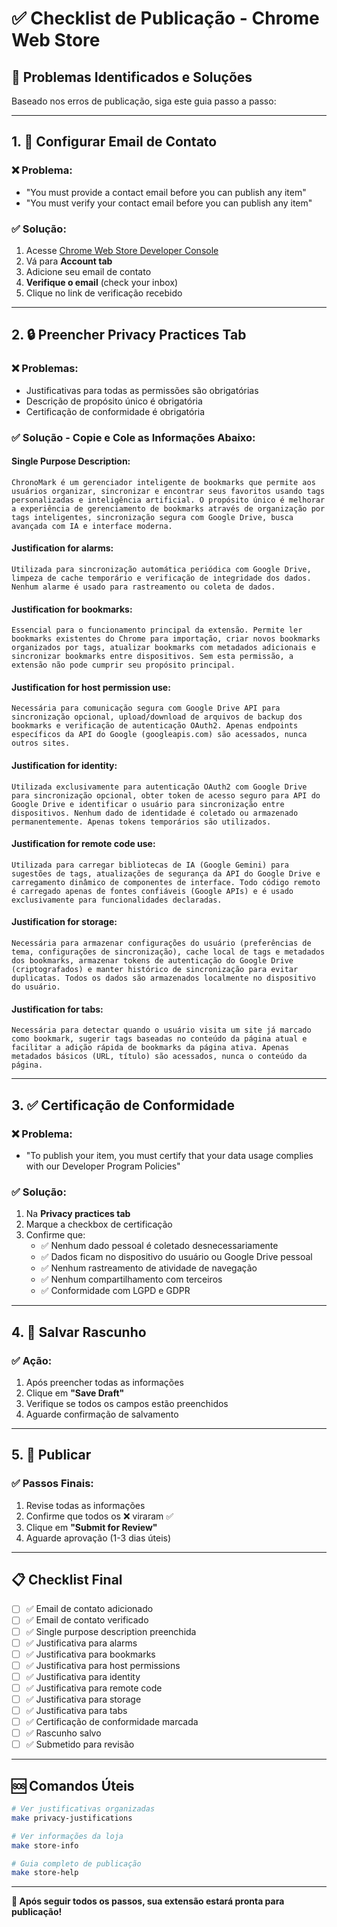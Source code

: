 # ✅ Checklist de Publicação - Chrome Web Store

## 🚨 Problemas Identificados e Soluções

Baseado nos erros de publicação, siga este guia passo a passo:

---

## 1. 📧 **Configurar Email de Contato**

### ❌ Problema:
- "You must provide a contact email before you can publish any item"
- "You must verify your contact email before you can publish any item"

### ✅ Solução:
1. Acesse [Chrome Web Store Developer Console](https://chrome.google.com/webstore/devconsole/)
2. Vá para **Account tab**
3. Adicione seu email de contato
4. **Verifique o email** (check your inbox)
5. Clique no link de verificação recebido

---

## 2. 🔒 **Preencher Privacy Practices Tab**

### ❌ Problemas:
- Justificativas para todas as permissões são obrigatórias
- Descrição de propósito único é obrigatória
- Certificação de conformidade é obrigatória

### ✅ Solução - Copie e Cole as Informações Abaixo:

#### **Single Purpose Description:**
```
ChronoMark é um gerenciador inteligente de bookmarks que permite aos usuários organizar, sincronizar e encontrar seus favoritos usando tags personalizadas e inteligência artificial. O propósito único é melhorar a experiência de gerenciamento de bookmarks através de organização por tags inteligentes, sincronização segura com Google Drive, busca avançada com IA e interface moderna.
```

#### **Justification for alarms:**
```
Utilizada para sincronização automática periódica com Google Drive, limpeza de cache temporário e verificação de integridade dos dados. Nenhum alarme é usado para rastreamento ou coleta de dados.
```

#### **Justification for bookmarks:**
```
Essencial para o funcionamento principal da extensão. Permite ler bookmarks existentes do Chrome para importação, criar novos bookmarks organizados por tags, atualizar bookmarks com metadados adicionais e sincronizar bookmarks entre dispositivos. Sem esta permissão, a extensão não pode cumprir seu propósito principal.
```

#### **Justification for host permission use:**
```
Necessária para comunicação segura com Google Drive API para sincronização opcional, upload/download de arquivos de backup dos bookmarks e verificação de autenticação OAuth2. Apenas endpoints específicos da API do Google (googleapis.com) são acessados, nunca outros sites.
```

#### **Justification for identity:**
```
Utilizada exclusivamente para autenticação OAuth2 com Google Drive para sincronização opcional, obter token de acesso seguro para API do Google Drive e identificar o usuário para sincronização entre dispositivos. Nenhum dado de identidade é coletado ou armazenado permanentemente. Apenas tokens temporários são utilizados.
```

#### **Justification for remote code use:**
```
Utilizada para carregar bibliotecas de IA (Google Gemini) para sugestões de tags, atualizações de segurança da API do Google Drive e carregamento dinâmico de componentes de interface. Todo código remoto é carregado apenas de fontes confiáveis (Google APIs) e é usado exclusivamente para funcionalidades declaradas.
```

#### **Justification for storage:**
```
Necessária para armazenar configurações do usuário (preferências de tema, configurações de sincronização), cache local de tags e metadados dos bookmarks, armazenar tokens de autenticação do Google Drive (criptografados) e manter histórico de sincronização para evitar duplicatas. Todos os dados são armazenados localmente no dispositivo do usuário.
```

#### **Justification for tabs:**
```
Necessária para detectar quando o usuário visita um site já marcado como bookmark, sugerir tags baseadas no conteúdo da página atual e facilitar a adição rápida de bookmarks da página ativa. Apenas metadados básicos (URL, título) são acessados, nunca o conteúdo da página.
```

---

## 3. ✅ **Certificação de Conformidade**

### ❌ Problema:
- "To publish your item, you must certify that your data usage complies with our Developer Program Policies"

### ✅ Solução:
1. Na **Privacy practices tab**
2. Marque a checkbox de certificação
3. Confirme que:
   - ✅ Nenhum dado pessoal é coletado desnecessariamente
   - ✅ Dados ficam no dispositivo do usuário ou Google Drive pessoal
   - ✅ Nenhum rastreamento de atividade de navegação
   - ✅ Nenhum compartilhamento com terceiros
   - ✅ Conformidade com LGPD e GDPR

---

## 4. 💾 **Salvar Rascunho**

### ✅ Ação:
1. Após preencher todas as informações
2. Clique em **"Save Draft"**
3. Verifique se todos os campos estão preenchidos
4. Aguarde confirmação de salvamento

---

## 5. 🚀 **Publicar**

### ✅ Passos Finais:
1. Revise todas as informações
2. Confirme que todos os ❌ viraram ✅
3. Clique em **"Submit for Review"**
4. Aguarde aprovação (1-3 dias úteis)

---

## 📋 **Checklist Final**

- [ ] ✅ Email de contato adicionado
- [ ] ✅ Email de contato verificado
- [ ] ✅ Single purpose description preenchida
- [ ] ✅ Justificativa para alarms
- [ ] ✅ Justificativa para bookmarks
- [ ] ✅ Justificativa para host permissions
- [ ] ✅ Justificativa para identity
- [ ] ✅ Justificativa para remote code
- [ ] ✅ Justificativa para storage
- [ ] ✅ Justificativa para tabs
- [ ] ✅ Certificação de conformidade marcada
- [ ] ✅ Rascunho salvo
- [ ] ✅ Submetido para revisão

---

## 🆘 **Comandos Úteis**

```bash
# Ver justificativas organizadas
make privacy-justifications

# Ver informações da loja
make store-info

# Guia completo de publicação
make store-help
```

---

**🎯 Após seguir todos os passos, sua extensão estará pronta para publicação!**